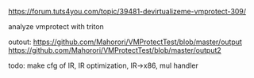 https://forum.tuts4you.com/topic/39481-devirtualizeme-vmprotect-309/

analyze vmprotect with triton

outout:
https://github.com/Mahorori/VMProtectTest/blob/master/output
https://github.com/Mahorori/VMProtectTest/blob/master/output2

todo:
make cfg of IR, IR optimization, IR->x86, mul handler
